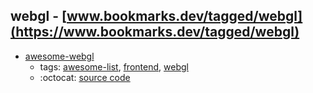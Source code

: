 webgl - [www.bookmarks.dev/tagged/webgl](https://www.bookmarks.dev/tagged/webgl)
---
* [awesome-webgl](https://github.com/sjfricke/awesome-webgl#readme)
    * tags: [awesome-list](../tagged/awesome-list.md), [frontend](../tagged/frontend.md), [webgl](../tagged/webgl.md)
    * :octocat: [source code](https://github.com/sjfricke/awesome-webgl#readme)
